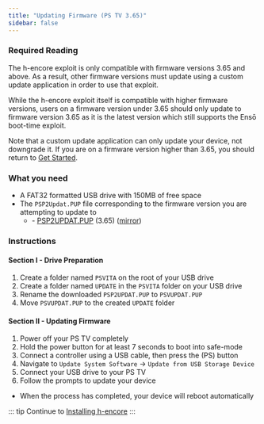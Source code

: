 ```yaml
---
title: "Updating Firmware (PS TV 3.65)"
sidebar: false
---
```


### Required Reading

The h-encore exploit is only compatible with firmware versions 3.65 and above. As a result, other firmware versions must update using a custom update application in order to use that exploit.

While the h-encore exploit itself is compatible with higher firmware versions, users on a firmware version under 3.65 should only update to firmware version 3.65 as it is the latest version which still supports the Ensō boot-time exploit.

Note that a custom update application can only update your device, not downgrade it. If you are on a firmware version higher than 3.65, you should return to [Get Started](get-started).

### What you need

* A FAT32 formatted USB drive with 150MB of free space
* The `PSP2Updat.PUP` file corresponding to the firmware version you are attempting to update to
  + <i class="fa fa-magnet" aria-hidden="true" title="This is a magnet link. Use a torrent client to download the file."></i> - [PSP2UPDAT.PUP](magnet:?xt=urn:btih:5f2437f2141408c925ffc5d81ff76e94e1a4c493&dn=PSP2UPDAT.PUP&tr=udp%3A%2F%2Ftracker.coppersurfer.tk%3A6969%2Fannounce&tr=udp%3A%2F%2Ftracker.internetwarriors.net%3A1337%2Fannounce&tr=udp%3A%2F%2Ftracker.opentrackr.org%3A1337%2Fannounce&tr=udp%3A%2F%2F9.rarbg.to%3A2710%2Fannounce&tr=udp%3A%2F%2Fexodus.desync.com%3A6969%2Fannounce&tr=http%3A%2F%2Ftracker3.itzmx.com%3A6961%2Fannounce&tr=udp%3A%2F%2Fexplodie.org%3A6969%2Fannounce&tr=udp%3A%2F%2Ftracker.tiny-vps.com%3A6969%2Fannounce&tr=udp%3A%2F%2Fthetracker.org%3A80%2Fannounce&tr=udp%3A%2F%2Fipv4.tracker.harry.lu%3A80%2Fannounce&tr=udp%3A%2F%2Fdenis.stalker.upeer.me%3A6969%2Fannounce&tr=udp%3A%2F%2Ftracker1.itzmx.com%3A8080%2Fannounce&tr=udp%3A%2F%2Ftracker.torrent.eu.org%3A451%2Fannounce&tr=udp%3A%2F%2Ftracker.cyberia.is%3A6969%2Fannounce&tr=udp%3A%2F%2Fopen.stealth.si%3A80%2Fannounce&tr=udp%3A%2F%2Fopen.demonii.si%3A1337%2Fannounce&tr=udp%3A%2F%2Fbt.xxx-tracker.com%3A2710%2Fannounce&tr=http%3A%2F%2Ftracker4.itzmx.com%3A2710%2Fannounce&tr=udp%3A%2F%2Ftracker1.wasabii.com.tw%3A6969%2Fannounce&tr=udp%3A%2F%2Ftracker.port443.xyz%3A6969%2Fannounce) (3.65) ([mirror](https://web.archive.org/web/20180630222648id_/http://dus01.psp2.update.playstation.net/update/psp2/image/2017_0317/rel_0a0f2a9ae58968ac5d1d2127049c3cba/PSP2UPDAT.PUP))

### Instructions

#### Section I - Drive Preparation

1. Create a folder named `PSVITA` on the root of your USB drive
1. Create a folder named `UPDATE` in the `PSVITA` folder on your USB drive
1. Rename the downloaded `PSP2UPDAT.PUP` to `PSVUPDAT.PUP`
1. Move `PSVUPDAT.PUP` to the created `UPDATE` folder

#### Section II - Updating Firmware

1. Power off your PS TV completely
1. Hold the power button for at least 7 seconds to boot into safe-mode
1. Connect a controller using a USB cable, then press the (PS) button
1. Navigate to `Update System Software` -> `Update from USB Storage Device`
1. Connect your USB drive to your PS TV
1. Follow the prompts to update your device
  + When the process has completed, your device will reboot automatically

::: tip
Continue to [Installing h-encore](installing-h-encore)
:::